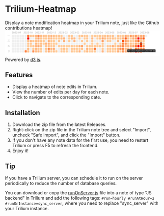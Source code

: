 # Trilium-Heatmap
Display a note modification heatmap in your Trilium note, just like the Github contributions heatmap!
![](./Trilium-Heatmap.png)
Powered by [d3.js](https://d3js.org/).

## Features
- Display a heatmap of note edits in Trilium.
- View the number of edits per day for each note.
- Click to navigate to the corresponding date.

## Installation
1. Download the zip file from the latest Releases.
2. Right-click on the zip file in the Trilium note tree and select "Import", uncheck "Safe import", and click the "Import" button.
3. If you don't have any note data for the first use, you need to restart Trilium or press F5 to refresh the frontend.
4. Enjoy it!

## Tip
If you have a Trilium server, you can schedule it to run on the server periodically to reduce the number of database queries.

You can download or copy the [runOnServer.js](./runOnServer.js) file into a note of type "JS backend" in Trilium and add the following tags: `#run=hourly #runAtHour=2 #runOnInstance=sync_server`, where you need to replace "sync_server" with your Trilium instance.